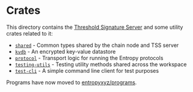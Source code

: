 # Crates

This directory contains the [Threshold Signature Server](https://github.com/entropyxyz/entropy-core/tree/master/crates/threshold-signature-server) and some utility crates related to it:

- [`shared`](https://github.com/entropyxyz/entropy-core/tree/master/crates/shared) - Common types shared by the chain node and TSS server
- [`kvdb`](https://github.com/entropyxyz/entropy-core/tree/master/crates/kvdb) - An encrypted key-value datastore
- [`protocol`](https://github.com/entropyxyz/entropy-core/tree/master/crates/protocol) - Transport logic for running the Entropy protocols
- [`testing-utils`](https://github.com/entropyxyz/entropy-core/tree/master/crates/testing-utils) - Testing utility methods shared across the workspace
- [`test-cli`](https://github.com/entropyxyz/entropy-core/tree/master/crates/test-cli) - A simple command line client for test purposes

Programs have now moved to [entropyxyz/programs](https://github.com/entropyxyz/programs).
